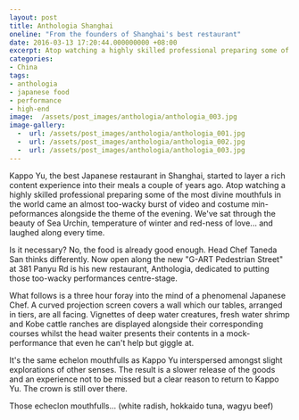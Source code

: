 ```yaml
---
layout: post
title: Anthologia Shanghai
oneline: "From the founders of Shanghai's best restaurant"
date: 2016-03-13 17:20:44.000000000 +08:00
excerpt: Atop watching a highly skilled professional preparing some of the most divine mouthfuls in the world came an almost too-wacky burst of video and costume min-peformances alongside the theme of the evening.
categories:
- China
tags:
- anthologia
- japanese food
- performance
- high-end
image:  /assets/post_images/anthologia/anthologia_003.jpg
image-gallery:
  -  url: /assets/post_images/anthologia/anthologia_001.jpg
  -  url: /assets/post_images/anthologia/anthologia_002.jpg
  -  url: /assets/post_images/anthologia/anthologia_003.jpg
---
```


Kappo Yu, the best Japanese restaurant in Shanghai, started to layer a rich content experience into their meals a couple of years ago. Atop watching a highly skilled professional preparing some of the most divine mouthfuls in the world came an almost too-wacky burst of video and costume min-peformances alongside the theme of the evening. We've sat through the beauty of Sea Urchin, temperature of winter and red-ness of love... and laughed along every time.

Is it necessary? No, the food is already good enough. Head Chef Taneda San thinks differently. Now open along the new "G-ART Pedestrian Street" at 381 Panyu Rd is his new restaurant, Anthologia, dedicated to putting those too-wacky performances centre-stage.

What follows is a three hour foray into the mind of a phenomenal Japanese Chef. A curved projection screen covers a wall which our tables, arranged in tiers, are all facing. Vignettes of deep water creatures, fresh water shrimp and Kobe cattle ranches are displayed alongside their corresponding courses whilst the head waiter presents their contents in a mock-performance that even he can't help but giggle at.

It's the same echelon mouthfulls as Kappo Yu interspersed amongst slight explorations of other senses. The result is a slower release of the goods and an experience not to be missed but a clear reason to return to Kappo Yu. The crown is still over there.

Those echeclon mouthfulls... (white radish, hokkaido tuna, wagyu beef)